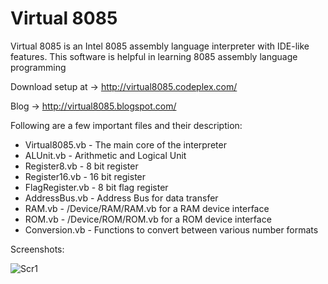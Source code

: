 # Virtual 8085
Virtual 8085 is an Intel 8085 assembly language interpreter with IDE-like features. This software is helpful in learning 8085 assembly language programming


Download setup at -> http://virtual8085.codeplex.com/

Blog -> http://virtual8085.blogspot.com/


Following are a few important files and their description:
* Virtual8085.vb    - The main core of the interpreter
* ALUnit.vb         - Arithmetic and Logical Unit
* Register8.vb      - 8 bit register
* Register16.vb     - 16 bit register
* FlagRegister.vb   - 8 bit flag register
* AddressBus.vb     - Address Bus for data transfer
* RAM.vb            - /Device/RAM/RAM.vb for a RAM device interface
* ROM.vb            - /Device/ROM/ROM.vb for a ROM device interface
* Conversion.vb     - Functions to convert between various number formats


Screenshots:

![Scr1](http://download.codeplex.com/Download?ProjectName=virtual8085&DownloadId=376781)
